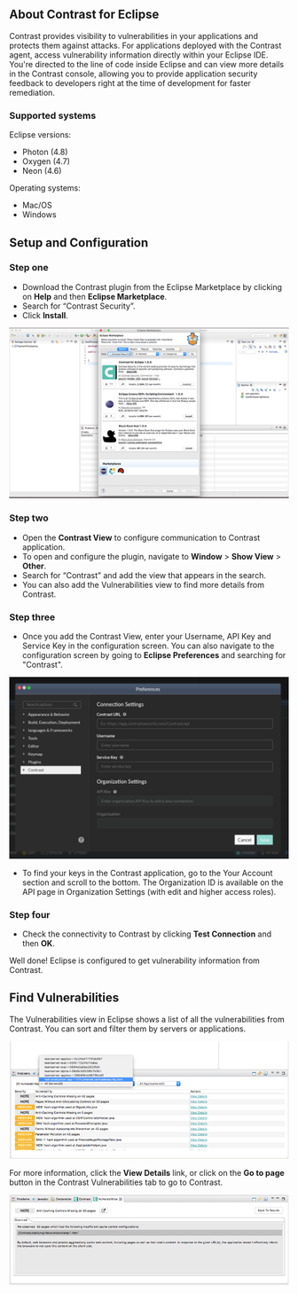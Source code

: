 <!--
title: "Downloading Contrast for Eclipse"
description: "Instructions for Downloading and Installing Contrast for Eclipse"
tags: "tools Eclipse Download Installation Ubuntu"
-->

## About Contrast for Eclipse

Contrast provides visibility to vulnerabilities in your applications and protects them against attacks. For applications deployed with the Contrast agent, access vulnerability information directly within your Eclipse IDE. You're directed to the line of code inside Eclipse and can view more details in the Contrast console, allowing you to provide application security feedback to developers right at the time of development for faster remediation.

### Supported systems 

Eclipse versions:

* Photon (4.8)
* Oxygen (4.7)
* Neon (4.6)

Operating systems:

* Mac/OS
* Windows

## Setup and Configuration

### Step one

* Download the Contrast plugin from the Eclipse Marketplace by clicking on **Help** and then **Eclipse Marketplace**. 
* Search for “Contrast Security”.
* Click **Install**. 

<a href="assets/images/Eclipse-plugin-install.png" rel="lightbox" title="Install Contrast for Eclipse"><img class="thumbnail" src="assets/images/Eclipse-plugin-install.png"/></a>

### Step two

* Open the **Contrast View** to configure communication to Contrast application. 
* To open and configure the plugin, navigate to **Window** > **Show View** > **Other**. 
* Search for “Contrast” and add the view that appears in the search. 
* You can also add the Vulnerabilities view to find more details from Contrast. 

### Step three

* Once you add the Contrast View, enter your Username, API Key and Service Key in the configuration screen. You can also navigate to the configuration screen by going to **Eclipse Preferences** and searching for "Contrast". 

<a href="assets/images/Eclipse-plugin-preferences.png" rel="lightbox" title="Configure connection settings"><img class="thumbnail" src="assets/images/Eclipse-plugin-preferences.png"/></a>

* To find your keys in the Contrast application, go to the Your Account section and scroll to the bottom.  The Organization ID is available on the API page in Organization Settings (with edit and higher access roles).

### Step four 

* Check the connectivity to Contrast by clicking **Test Connection** and then **OK**. 

Well done! Eclipse is configured to get vulnerability information from Contrast. 

## Find Vulnerabilities

The Vulnerabilities view in Eclipse shows a list of all the vulnerabilities from Contrast. You can sort and filter them by servers or applications.  

<a href="assets/images/Eclipse-plugin-vulnerabilities.png" rel="lightbox" title="View a list of vulnerabilities found by Contrast"><img class="thumbnail" src="assets/images/Eclipse-plugin-vulnerabilities.png"/></a>

For more information, click the **View Details** link, or click on the **Go to page** button in the Contrast Vulnerabilities tab to go to Contrast.

<a href="assets/images/Eclipse-plugin-vulnerability-details.png" rel="lightbox" title="View vulnerability details"><img class="thumbnail" src="assets/images/Eclipse-plugin-vulnerability-details.png"/></a>



